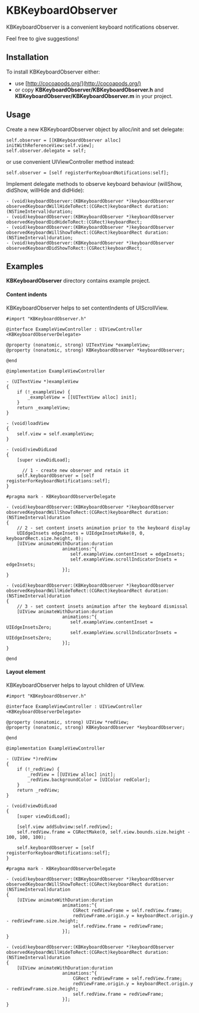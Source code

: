 KBKeyboardObserver
==================

KBKeyboardObserver is a convenient keyboard notifications observer.

Feel free to give suggestions!

## Installation

To install KBKeyboardObserver either:

* use [http://cocoapods.org/](http://cocoapods.org/)
* or copy __KBKeyboardObserver/KBKeyboardObserver.h__ and __KBKeyboardObserver/KBKeyboardObserver.m__ in your project.

## Usage

Create a new KBKeyboardObserver object by alloc/init and set delegate:
``` objc
self.observer = [[KBKeyboardObserver alloc] initWithReferenceView:self.view];
self.observer.delegate = self;
```
or use convenient UIViewController method instead:
``` objc
self.observer = [self registerForKeyboardNotifications:self];
```

Implement delegate methods to observe keyboard behaviour (willShow, didShow, willHide and didHide):
``` objc
- (void)keyboardObserver:(KBKeyboardObserver *)keyboardObserver observedKeyboardWillHideToRect:(CGRect)keyboardRect duration:(NSTimeInterval)duration;
- (void)keyboardObserver:(KBKeyboardObserver *)keyboardObserver observedKeyboardDidHideToRect:(CGRect)keyboardRect;
- (void)keyboardObserver:(KBKeyboardObserver *)keyboardObserver observedKeyboardWillShowToRect:(CGRect)keyboardRect duration:(NSTimeInterval)duration;
- (void)keyboardObserver:(KBKeyboardObserver *)keyboardObserver observedKeyboardDidShowToRect:(CGRect)keyboardRect;
```

## Examples

__KBKeyboardObserver__ directory contains example project.

#### Content indents

KBKeyboardObserver helps to set contentIndents of UIScrollView.

``` objc
#import "KBKeyboardObserver.h"

@interface ExampleViewController : UIViewController <KBKeyboardObserverDelegate>

@property (nonatomic, strong) UITextView *exampleView;
@property (nonatomic, strong) KBKeyboardObserver *keyboardObserver;

@end

@implementation ExampleViewController

- (UITextView *)exampleView
{
    if (!_exampleView) {
        _exampleView = [[UITextView alloc] init];
    }
    return _exampleView;
}

- (void)loadView
{
    self.view = self.exampleView;
}

- (void)viewDidLoad
{
    [super viewDidLoad];
	
	  // 1 - create new observer and retain it
    self.keyboardObserver = [self registerForKeyboardNotifications:self];
}

#pragma mark - KBKeyboardObserverDelegate

- (void)keyboardObserver:(KBKeyboardObserver *)keyboardObserver observedKeyboardWillShowToRect:(CGRect)keyboardRect duration:(NSTimeInterval)duration
{
    // 2 - set content insets animation prior to the keyboard display
    UIEdgeInsets edgeInsets = UIEdgeInsetsMake(0, 0, keyboardRect.size.height, 0);
    [UIView animateWithDuration:duration
                     animations:^{
                        self.exampleView.contentInset = edgeInsets;
                        self.exampleView.scrollIndicatorInsets = edgeInsets;
                     }];
}

- (void)keyboardObserver:(KBKeyboardObserver *)keyboardObserver observedKeyboardWillHideToRect:(CGRect)keyboardRect duration:(NSTimeInterval)duration
{
    // 3 - set content insets animation after the keyboard dismissal
    [UIView animateWithDuration:duration
                     animations:^{
                        self.exampleView.contentInset = UIEdgeInsetsZero;
                        self.exampleView.scrollIndicatorInsets = UIEdgeInsetsZero;
                     }];
}

@end
```

#### Layout element

KBKeyboardObserver helps to layout children of UIView.

``` objc
#import "KBKeyboardObserver.h"

@interface ExampleViewController : UIViewController <KBKeyboardObserverDelegate>

@property (nonatomic, strong) UIView *redView;
@property (nonatomic, strong) KBKeyboardObserver *keyboardObserver;

@end

@implementation ExampleViewController 

- (UIView *)redView
{
    if (!_redView) {
        _redView = [[UIView alloc] init];
        _redView.backgroundColor = [UIColor redColor];
    }
    return _redView;
}

- (void)viewDidLoad
{
    [super viewDidLoad];
    
    [self.view addSubview:self.redView];
    self.redView.frame = CGRectMake(0, self.view.bounds.size.height - 100, 100, 100);
	
    self.keyboardObserver = [self registerForKeyboardNotifications:self];
}

#pragma mark - KBKeyboardObserverDelegate

- (void)keyboardObserver:(KBKeyboardObserver *)keyboardObserver observedKeyboardWillShowToRect:(CGRect)keyboardRect duration:(NSTimeInterval)duration
{
    [UIView animateWithDuration:duration
                     animations:^{
                         CGRect redViewFrame = self.redView.frame;
                         redViewFrame.origin.y = keyboardRect.origin.y - redViewFrame.size.height;
                         self.redView.frame = redViewFrame;
                     }];
}

- (void)keyboardObserver:(KBKeyboardObserver *)keyboardObserver observedKeyboardWillHideToRect:(CGRect)keyboardRect duration:(NSTimeInterval)duration
{
    [UIView animateWithDuration:duration
                     animations:^{
                         CGRect redViewFrame = self.redView.frame;
                         redViewFrame.origin.y = keyboardRect.origin.y - redViewFrame.size.height;
                         self.redView.frame = redViewFrame;
                     }];
}

```
